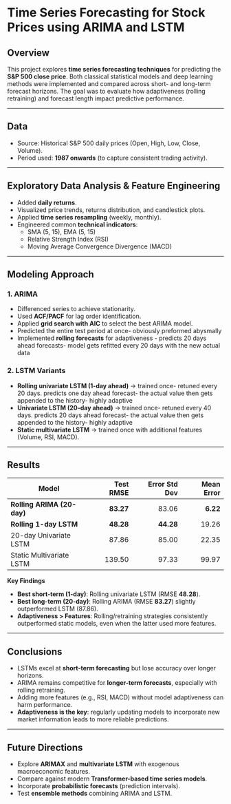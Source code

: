 # Time Series Forecasting for Stock Prices using ARIMA and LSTM

## Overview

This project explores **time series forecasting techniques** for predicting the **S&P 500 close price**. Both classical statistical models and deep learning methods were implemented and compared across short- and long-term forecast horizons. The goal was to evaluate how adaptiveness (rolling retraining) and forecast length impact predictive performance.

---

## Data

* Source: Historical S&P 500 daily prices (Open, High, Low, Close, Volume).  
* Period used: **1987 onwards** (to capture consistent trading activity).

---

## Exploratory Data Analysis & Feature Engineering

* Added **daily returns**.  
* Visualized price trends, returns distribution, and candlestick plots.  
* Applied **time series resampling** (weekly, monthly).  
* Engineered common **technical indicators**:
  * SMA (5, 15), EMA (5, 15)  
  * Relative Strength Index (RSI)  
  * Moving Average Convergence Divergence (MACD)

---

## Modeling Approach

### 1. ARIMA

* Differenced series to achieve stationarity.  
* Used **ACF/PACF** for lag order identification.  
* Applied **grid search with AIC** to select the best ARIMA model.
* Predicted the entire test period at once- obviously preformed abysmally
* Implemented **rolling forecasts** for adaptiveness - predicts 20 days ahead forecasts- model gets refitted every 20 days with the new actual data

### 2. LSTM Variants

* **Rolling univariate LSTM (1-day ahead)** → trained once- retuned every 20 days. predicts one day ahead forecast- the actual value then gets appended to the history- highly adaptive  
* **Univariate LSTM (20-day ahead)** → trained once- retuned every 40 days. predicts 20 days ahead forecast- the actual value then gets appended to the history- highly adaptive
* **Static multivariate LSTM** → trained once with additional features (Volume, RSI, MACD).

---

## Results

| Model                      | Test RMSE | Error Std Dev | Mean Error |
| -------------------------- | --------: | ------------: | ---------: |
| **Rolling ARIMA (20-day)** | **83.27** |         83.06 |   **6.22** |
| **Rolling 1-day LSTM**     | **48.28** |     **44.28** |      19.26 |
| 20-day Univariate LSTM     |     87.86 |         85.00 |      22.35 |
| Static Multivariate LSTM   |    139.50 |         97.33 |      99.97 |

**Key Findings**

* **Best short-term (1-day)**: Rolling univariate LSTM (RMSE **48.28**).  
* **Best long-term (20-day)**: Rolling ARIMA (RMSE **83.27**) slightly outperformed LSTM (87.86).  
* **Adaptiveness > Features**: Rolling/retraining strategies consistently outperformed static models, even when the latter used more features.

---

## Conclusions

* LSTMs excel at **short-term forecasting** but lose accuracy over longer horizons.  
* ARIMA remains competitive for **longer-term forecasts**, especially with rolling retraining.  
* Adding more features (e.g., RSI, MACD) without model adaptiveness can harm performance.  
* **Adaptiveness is the key**: regularly updating models to incorporate new market information leads to more reliable predictions.

---

## Future Directions

* Explore **ARIMAX** and **multivariate LSTM** with exogenous macroeconomic features.  
* Compare against modern **Transformer-based time series models**.  
* Incorporate **probabilistic forecasts** (prediction intervals).  
* Test **ensemble methods** combining ARIMA and LSTM.
